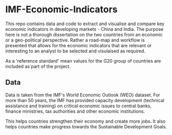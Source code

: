 # IMF-Economic-Indicators

This repo contains data and code to extract and visualise and compare key economic indicators in developing markets - China and India. The purpose here is not a thorough dissertation on the two countries from an economic or a geo-political perspective. Rather a road-map and workflow is presented that allows for the economic indicators that are relevant or interesting to an analyst to be selected and visulaised as required. 

As a 'reference standard' mean values for the G20 group of countries are included as part of the project.

## Data
Data is taken from the IMF's World Economic Outlook (WEO) dataset. For more than 50 years, the IMF has provided capacity development (technical assistance and training) on critical economic issues to central banks, finance ministries, tax authorities and other economic institutions.

This helps countries strengthen their economy and create more jobs. It also helps countries make progress towards the Sustainable Development Goals.

